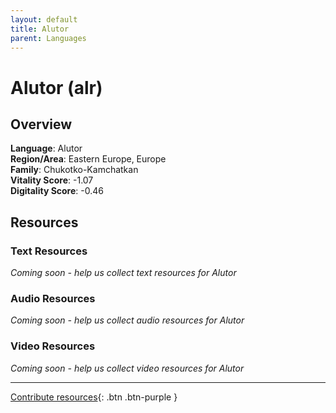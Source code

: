```yaml
---
layout: default
title: Alutor
parent: Languages
---
```


# Alutor (alr)

## Overview

**Language**: Alutor  
**Region/Area**: Eastern Europe, Europe  
**Family**: Chukotko-Kamchatkan  
**Vitality Score**: -1.07  
**Digitality Score**: -0.46  

## Resources

### Text Resources
*Coming soon - help us collect text resources for Alutor*

### Audio Resources
*Coming soon - help us collect audio resources for Alutor*

### Video Resources
*Coming soon - help us collect video resources for Alutor*

---

[Contribute resources](https://fairtrain.github.io/){: .btn .btn-purple }
